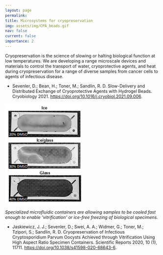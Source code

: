 ```yaml
---
layout: page
permalink: 
title: Microsystems for cryopreservation
img: assets/img/CPA_beads.gif
nav: false
current: false
importance: 2
---
```


Cryopreservation is the science of slowing or halting biological function at low temperatures. We are developing a range microscale devices and materials to control the transport of water, cryoprotective agents, and heat during cryopreservation for a range of diverse samples from cancer cells to agents of infectious disease.

- Sevenler, D.; Bean, H.; Toner, M.; Sandlin, R. D. Slow-Delivery and Distributed Exchange of Cryoprotective Agents with Hydrogel Beads. Cryobiology 2021. https://doi.org/10.1016/j.cryobiol.2021.09.006.

![Vitrification cassette](/assets/img/vitrification_cassette.png)

_Specialized microfluidic containers are allowing samples to be cooled fast enough to enable 'vitrification' or ice-free freezing of biological specimens._

- Jaskiewicz, J. J.; Sevenler, D.; Swei, A. A.; Widmer, G.; Toner, M.; Tzipori, S.; Sandlin, R. D. Cryopreservation of Infectious Cryptosporidium Parvum Oocysts Achieved through Vitrification Using High Aspect Ratio Specimen Containers. Scientific Reports 2020, 10 (1), 11711. https://doi.org/10.1038/s41598-020-68643-6.

